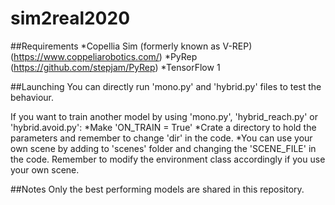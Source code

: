 # sim2real2020

##Requirements
*Copellia Sim (formerly known as V-REP) (https://www.coppeliarobotics.com/)
*PyRep (https://github.com/stepjam/PyRep)
*TensorFlow 1

##Launching
You can directly run 'mono.py' and 'hybrid.py' files to test the behaviour. 

If you want to train another model by using 'mono.py', 'hybrid_reach.py' or 'hybrid.avoid.py':
*Make 'ON_TRAIN = True'
*Crate a directory to hold the parameters and remember to change 'dir' in the code.
*You can use your own scene by adding to 'scenes' folder and changing the 'SCENE_FILE' in the code. Remember to modify the environment class accordingly if you use your own scene.

##Notes
Only the best performing models are shared in this repository. 
